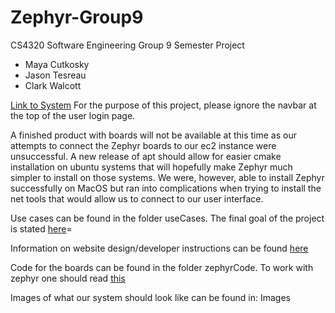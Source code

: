 # Zephyr-Group9
CS4320 Software Engineering Group 9 Semester Project
- Maya Cutkosky
- Jason Tesreau
- Clark Walcott

[Link to System](http://ec2-18-220-233-118.us-east-2.compute.amazonaws.com/SmartHome/)
For the purpose of this project, please ignore the navbar at the top of the user login page.

A finished product with boards will not be available at this time as our attempts to connect the Zephyr boards to our ec2 instance were unsuccessful. A new release of apt should allow for easier cmake installation on ubuntu systems that will hopefully make Zephyr much simpler to install on those systems. We were, however, able to install Zephyr successfully on MacOS but ran into complications when trying to install the net tools that would allow us to connect to our user interface.

Use cases can be found in the folder useCases.
The final goal of the project is stated [here](final-target-system.md)=

Information on website design/developer instructions can be found [here](developer-instructions.md)

Code for the boards can be found in the folder zephyrCode.
To work with zephyr one should read [this](setupZephyrInstructions.md)

Images of what our system should look like can be found in: Images
